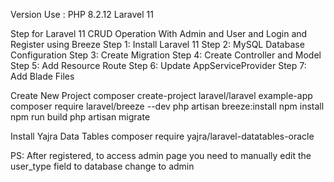 Version Use : PHP 8.2.12
Laravel 11

Step for Laravel 11 CRUD Operation With Admin and User and Login and Register using Breeze
Step 1: Install Laravel 11
Step 2: MySQL Database Configuration
Step 3: Create Migration
Step 4: Create Controller and Model
Step 5: Add Resource Route
Step 6: Update AppServiceProvider
Step 7: Add Blade Files

Create New Project
composer create-project laravel/laravel example-app
composer require laravel/breeze --dev
php artisan breeze:install
npm install
npm run build
php artisan migrate

Install Yajra Data Tables
composer require yajra/laravel-datatables-oracle

PS: After registered, to access admin page you need to manually edit the user_type field to database change to admin
